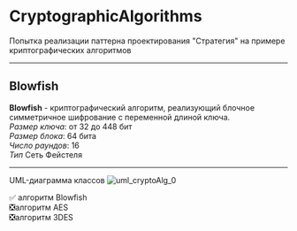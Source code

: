 # CryptographicAlgorithms
Попытка реализации паттерна проектирования "Стратегия" на примере криптографических алгоритмов
____
## Blowfish
**Blowfish** - криптографический алгоритм, реализующий блочное симметричное шифрование с переменной длиной ключа.    
*Размер ключа*: от 32 до 448 бит    
*Размер блока*: 64 бита    
*Число раундов*: 16    
*Тип* Сеть Фейстеля    
____
UML-диаграмма классов
![uml_cryptoAlg_0](https://user-images.githubusercontent.com/80464776/111818420-335a0c00-88f0-11eb-9973-18246044e56b.png)

:white_check_mark: алгоритм Blowfish   
:negative_squared_cross_mark:алгоритм AES   
:negative_squared_cross_mark:алгоритм 3DES   
